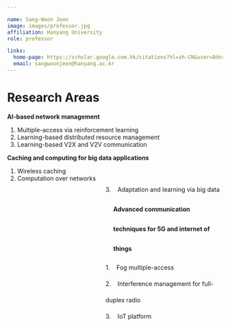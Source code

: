 ```yaml
---

name: Sang-Woon Jeon
image: images/professor.jpg
affiliation: Hanyang University
role: professor

links:
  home-page: https://scholar.google.com.hk/citations?hl=zh-CN&user=8dnrnzsAAAAJ
  email: sangwoonjeon@hanyang.ac.kr
---
```

# Research Areas

**AI-based network management**
1. Multiple-access via reinforcement learning
2. Learning-based distributed resource management
3. Learning-based V2X and V2V communication

**Caching and computing for big data applications**
1. Wireless caching
1. Computation over networks
<div style="margin-left: 230px; text-align: left; line-height: 0.5;"> 3. &nbsp;&nbsp; Adaptation and learning via big data </div>

<div style="margin-left: 248px; font-weight: bold; text-align: left; line-height: 3.3;margin-top: 20px; margin-bottom: 2px;">
    Advanced communication techniques for 5G and internet of things
</div>

<div style="margin-left: 230px; text-align: left; line-height: 2.7;"> 1. &nbsp;&nbsp; Fog multiple-access </div>
<div style="margin-left: 230px; text-align: left; line-height: 2.7;"> 2. &nbsp;&nbsp; Interference management for full-duplex radio </div>
<div style="margin-left: 230px; text-align: left; line-height: 2.7;"> 3. &nbsp;&nbsp; IoT platform </div>





